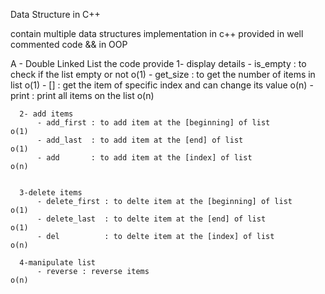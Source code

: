Data Structure in C++

contain multiple data structures implementation in c++ provided in well commented code && in OOP

A - Double Linked List
    the code provide
      1- display details
        - is_empty : to check if the list empty or not                          o(1)
        - get_size : to get the number of items in list                         o(1)
        - []       : get the item of specific index and can change its value    o(n)
        - print    : print all items on the list                                o(n)


      2- add items
          - add_first : to add item at the [beginning] of list                    o(1)
          - add_last  : to add item at the [end] of list                          o(1)
          - add       : to add item at the [index] of list                        o(n)


      3-delete items
          - delete_first : to delte item at the [beginning] of list               o(1)
          - delete_last  : to delte item at the [end] of list                     o(1)
          - del          : to delte item at the [index] of list                   o(n)

      4-manipulate list
          - reverse : reverse items                                               o(n)

